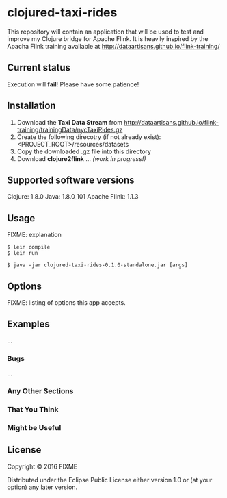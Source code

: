 # clojured-taxi-rides

This repository will contain an application that will be used to test and improve my Clojure bridge for Apache Flink. 
It is heavily inspired by the Apacha Flink training available at http://dataartisans.github.io/flink-training/

## Current status

Execution will **fail**! Please have some patience!

## Installation

1) Download the **Taxi Data Stream** from http://dataartisans.github.io/flink-training/trainingData/nycTaxiRides.gz
2) Create the following direcotry (if not already exist): <PROJECT_ROOT>/resources/datasets
3) Copy the downloaded .gz file into this directory
4) Download **clojure2flink** ... *(work in progress!)*

## Supported software versions

Clojure: 1.8.0
Java: 1.8.0_101
Apache Flink: 1.1.3

## Usage

FIXME: explanation
	
	$ lein compile
	$ lein run

    $ java -jar clojured-taxi-rides-0.1.0-standalone.jar [args]

## Options

FIXME: listing of options this app accepts.

## Examples

...

### Bugs

...

### Any Other Sections
### That You Think
### Might be Useful

## License

Copyright © 2016 FIXME

Distributed under the Eclipse Public License either version 1.0 or (at
your option) any later version.
